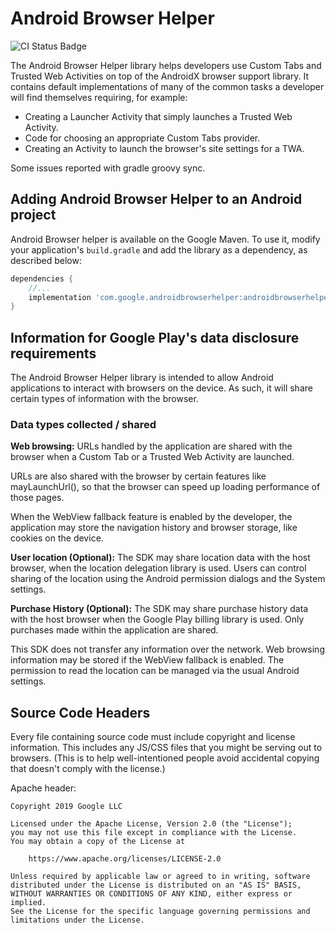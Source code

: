 # Android Browser Helper

![CI Status Badge](https://github.com/GoogleChrome/android-browser-helper/workflows/Android%20CI/badge.svg)

The Android Browser Helper library helps developers use Custom Tabs and Trusted
Web Activities on top of the AndroidX browser support library.
It contains default implementations of many of the common tasks a
developer will find themselves requiring, for example:

* Creating a Launcher Activity that simply launches a Trusted Web Activity.
* Code for choosing an appropriate Custom Tabs provider.
* Creating an Activity to launch the browser's site settings for a TWA.

Some issues reported with gradle groovy sync.

## Adding Android Browser Helper to an Android project

Android Browser helper is available on the Google Maven. To use it, modify your application's
`build.gradle` and add the library as a dependency, as described below:

```gradle
dependencies {
    //...
    implementation 'com.google.androidbrowserhelper:androidbrowserhelper:2.3.0'
}

``` 

## Information for Google Play's data disclosure requirements

The Android Browser Helper library is intended to allow Android applications to interact with
browsers on the device. As such, it will share certain types of information with the browser.

### Data types collected / shared

**Web browsing:** URLs handled by the application are shared with the browser when a Custom Tab
or a Trusted Web Activity are launched.

URLs are also shared with the browser by certain features like mayLaunchUrl(), so that the
browser can speed up loading performance of those pages.

When the WebView fallback feature  is enabled by the developer, the application may store the
navigation history and browser storage, like cookies on the device.

**User location (Optional):** The SDK may share location data with the host browser, when the
location delegation library is used. Users can control sharing of the location using the
Android permission dialogs and the System settings. 

**Purchase History (Optional):** The SDK may share purchase history data with the host browser
when the Google Play billing library is used. Only purchases made within the application are
shared.

This SDK does not transfer any information over the network. Web browsing information may be
stored if the WebView fallback is enabled. The permission to read the location can be managed
via the usual Android settings.
  
## Source Code Headers

Every file containing source code must include copyright and license
information. This includes any JS/CSS files that you might be serving out to
browsers. (This is to help well-intentioned people avoid accidental copying that
doesn't comply with the license.)

Apache header:

    Copyright 2019 Google LLC

    Licensed under the Apache License, Version 2.0 (the "License");
    you may not use this file except in compliance with the License.
    You may obtain a copy of the License at

        https://www.apache.org/licenses/LICENSE-2.0

    Unless required by applicable law or agreed to in writing, software
    distributed under the License is distributed on an "AS IS" BASIS,
    WITHOUT WARRANTIES OR CONDITIONS OF ANY KIND, either express or implied.
    See the License for the specific language governing permissions and
    limitations under the License.

